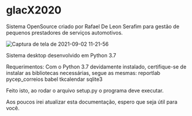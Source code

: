 # glacX2020

Sistema OpenSource criado por Rafael De Leon Serafim para gestão de pequenos prestadores de serviços automotivos.

![Captura de tela de 2021-09-02 11-21-56](https://user-images.githubusercontent.com/62965920/131861914-ca86a95a-3615-470c-879b-29e2bce8dc22.png)


Sistema desktop desenvolvido em Python 3.7

Requerimentos:
Com o Python 3.7 devidamente instalado, certifique-se de instalar as bibliotecas necessárias, segue as mesmas:
reportlab
pycep_correios
babel
tkcalendar
sqlite3

Feito isto, ao rodar o arquivo setup.py o programa deve executar.




Aos poucos irei atualizar esta documentação, espero que seja útil para você.




